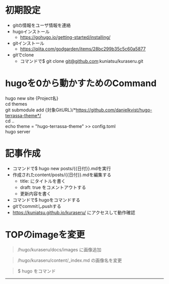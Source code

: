  # 初期設定

- gitの情報をユーザ情報を連絡
- hugoインストール    
  - https://gohugo.io/getting-started/installing/  
- gitインストール    
  - https://qiita.com/godgarden/items/28bc299b35c5c60a5877  
- gitでclone     
  - コマンドで$ git clone git@github.com:kuniatsu/kuraseru.git


# hugoを0から動かすためのCommand
hugo new site {Project名}  
cd themes  
git submodule add  {対象GitURL}/*https://github.com/danielkvist/hugo-terrassa-theme*/  
cd ..  
echo theme = \"hugo-terrassa-theme\" >> config.toml   
hugo server  
  

# 記事作成
- コマンドで$ hugo new posts/{{日付}}.mdを実行    
- 作成されたcontent/posts/{{日付}}.mdを編集する    
  - title: にタイトルを書く    
  - draft: true をコメントアウトする    
  - 更新内容を書く     
- コマンドで$ hugoをコマンドする    
- gitでcommitしpushする    
- https://kuniatsu.github.io/kuraseru/  にアクセスして動作確認    


# TOPのimageを変更
> /hugo/kuraseru/docs/images
に画像追加

> /hugo/kuraseru/content/_index.md
の画像名を変更

> $ hugo
をコマンド




----------------------




